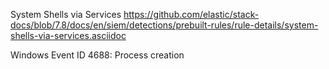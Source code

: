 System Shells via Services
https://github.com/elastic/stack-docs/blob/7.8/docs/en/siem/detections/prebuilt-rules/rule-details/system-shells-via-services.asciidoc

Windows Event ID 4688: Process creation